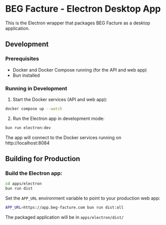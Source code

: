 # BEG Facture - Electron Desktop App

This is the Electron wrapper that packages BEG Facture as a desktop application.

## Development

### Prerequisites

- Docker and Docker Compose running (for the API and web app)
- Bun installed

### Running in Development

1. Start the Docker services (API and web app):

```bash
docker compose up --watch
```

2. Run the Electron app in development mode:

```bash
bun run electron:dev
```

The app will connect to the Docker services running on http://localhost:8084

## Building for Production

### Build the Electron app:

```bash
cd apps/electron
bun run dist
```

Set the `APP_URL` environment variable to point to your production web app:

```bash
APP_URL=https://app.beg-facture.com bun run dist:all
```

The packaged application will be in `apps/electron/dist/`
